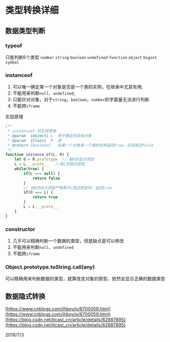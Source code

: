 # 类型转换详细

## 数据类型判断

### typeof

只能判断6个类型 `number` `string` `boolean` `undefined` `function` `object` `bigint` `symbol`

### instanceof
1. 可以唯一确定某一个对象是否是一个类的实例，在继承中尤其有用;
2. 不能用来判断`null`、`undefined`;
3. 只能针对对象，对于`string`，`boolean`，`number`的字面量无法进行判断
4. 不能跨`iframe`

实现原理
```js
/**
 * instanceof 的实现原理
 * @param  {object} L  用于确定的目标对象
 * @param  {Class}  R  类
 * @return {boolean}   如果一个对象是一个类的实例返回true，否则返回false
 */
function instance_of(L, R) {
	let O = R.prototype  // 取R的显示原型
	L = L.__proto__   //取L的隐式原型
	while(true) {
		if(L === null) {
			return false
		}
		// 当O的显示原型严格等于L隐式原型时，返回true
		if(O === L) {
			return true
		}
		L = L.__proto__
	}
}
```

### constructor
1. 几乎可以精确判断一个数据的类型，但是缺点是可以修改
2. 不能用来判断`null`、`undefined`
3. 不能跨`iframe`

### Object.prototype.toString.call(any)
可以精确用来判断数据的类型，就算改变对象的原型，依然会显示正确的数据类型

## 数据隐式转换

[https://www.cnblogs.com/ihboy/p/6700059.html](https://www.cnblogs.com/ihboy/p/6700059.html)
[https://blog.csdn.net/itcast_cn/article/details/82887895](https://blog.csdn.net/itcast_cn/article/details/82887895)

<ClientOnly>
  <article-info weather="qing" mood="fadai">2019/7/3</article-info>
</ClientOnly>

